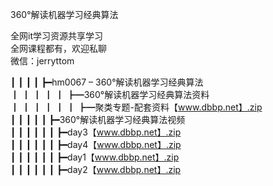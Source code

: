 360°解读机器学习经典算法

全网it学习资源共享学习<br>全网课程都有，欢迎私聊<br>微信：jerryttom<br>

┃ ┃ ┃ ┃ ┣━hm0067 – 360°解读机器学习经典算法<br> ┃ ┃ ┃ ┃ ┃ ┣━360°解读机器学习经典算法资料<br> ┃ ┃ ┃ ┃ ┃ ┃ ┣━聚类专题-配套资料【www.dbbp.net】.zip<br> ┃ ┃ ┃ ┃ ┃ ┣━360°解读机器学习经典算法视频<br> ┃ ┃ ┃ ┃ ┃ ┃ ┣━day3【www.dbbp.net】.zip<br> ┃ ┃ ┃ ┃ ┃ ┃ ┣━day4【www.dbbp.net】.zip<br> ┃ ┃ ┃ ┃ ┃ ┃ ┣━day1【www.dbbp.net】.zip<br> ┃ ┃ ┃ ┃ ┃ ┃ ┣━day2【www.dbbp.net】.zip